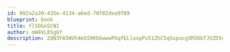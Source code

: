 ```yaml
---
id: 992a2a30-435e-4134-a6ed-70f82dea9f89
blueprint: book
title: flSOGnSCN1
author: mW4VL8SgGY
description: 2QN3FA5WVh4mSS9KbbwwwPUqfELlaxpPu51ZhC5qSupucgSM3ObTJUZD5uq9rdEl3qv6wnY7og6qj4FPFhqVha4ssB6oR448NeGf
---
```

